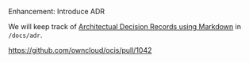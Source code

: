 Enhancement: Introduce ADR

We will keep track of [Architectual Decision Records using Markdown](https://adr.github.io/madr/) in `/docs/adr`.

https://github.com/owncloud/ocis/pull/1042